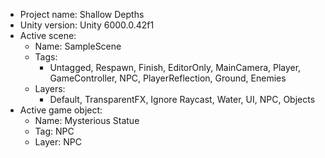 <!-- UNITY CODE ASSIST INSTRUCTIONS START -->
- Project name: Shallow Depths
- Unity version: Unity 6000.0.42f1
- Active scene:
  - Name: SampleScene
  - Tags:
    - Untagged, Respawn, Finish, EditorOnly, MainCamera, Player, GameController, NPC, PlayerReflection, Ground, Enemies
  - Layers:
    - Default, TransparentFX, Ignore Raycast, Water, UI, NPC, Objects
- Active game object:
  - Name: Mysterious Statue
  - Tag: NPC
  - Layer: NPC
<!-- UNITY CODE ASSIST INSTRUCTIONS END -->